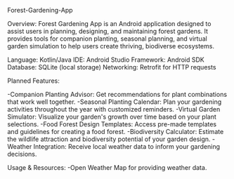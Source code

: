 Forest-Gardening-App

Overview: Forest Gardening App is an Android application designed to assist users in planning, designing, and maintaining forest gardens. It provides tools for companion planting, seasonal planning, and virtual garden simulation to help users create thriving, biodiverse ecosystems.

Language: Kotlin/Java IDE: Android Studio Framework: Android SDK Database: SQLite (local storage) Networking: Retrofit for HTTP requests

Planned Features:

-Companion Planting Advisor: Get recommendations for plant combinations that work well together.
-Seasonal Planting Calendar: Plan your gardening activities throughout the year with customized reminders.
-Virtual Garden Simulator: Visualize your garden's growth over time based on your plant selections.
-Food Forest Design Templates: Access pre-made templates and guidelines for creating a food forest.
-Biodiversity Calculator: Estimate the wildlife attraction and biodiversity potential of your garden design.
-Weather Integration: Receive local weather data to inform your gardening decisions.

Usage & Resources: -Open Weather Map for providing weather data.
